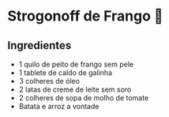 # Strogonoff de Frango  :chicken:



## Ingredientes



- 1 quilo de peito de frango sem pele 
- 1 tablete de caldo de galinha
- 3 colheres de óleo
- 2 latas de creme de leite sem soro
- 2 colheres de sopa  de molho de tomate 
- Batata e arroz a vontade





​    

 